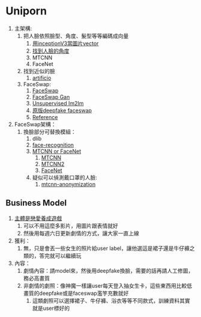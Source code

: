 # Uniporn

1. 主架構:
	1. 把人臉依照臉型、角度、髮型等等編碼成向量
		1. [用inceptionV3當圖片vector](https://github.com/david30907d/artificio/blob/master/similar_images_TL/similar_images_TL.py)
		2. [找到人臉的角度](https://github.com/mpatacchiola/deepgaze)
		3. MTCNN
		4. FaceNet
	2. 找到近似的臉 
		1. [artificio](https://github.com/david30907d/artificio/blob/master/similar_images_TL/similar_images_TL.py)
	3. FaceSwap:
		1. [FaceSwap](https://github.com/wuhuikai/FaceSwap)
		2. [FaceSwap Gan](https://github.com/shaoanlu/faceswap-GAN)
		3. [Unsupervised Im2Im](https://github.com/zsdonghao/Unsup-Im2Im)
		4. [原版deepfake faceswap](https://github.com/deepfakes/faceswap)
		5. [Reference](https://l.facebook.com/l.php?u=https%3A%2F%2Fwww.limitlessiq.com%2Fnews%2Fpost%2Fview%2Fid%2F3874%2F&h=AT3PyIoCqSShQv4V4Y3FSLli4_ma1fY3JR1jEScyPpqNdjeTc_OU8_LeZJ2XBqOGnd_ffh24dN-VLMjRS8Hun8i997TIS-TPM0IKyB5depoqoDw3AtBBIYBK4Ar-dV8VLReurXJtRlLKtuL6VAYxxywOo2c)
2. FaceSwap架構：
	1. 換臉部分可替換模組：
		1. dlib
		2. [face-recognition](https://github.com/ageitgey/face_recognition)
		3. [MTCNN or FaceNet](https://hk.saowen.com/a/9b30c255320206df2fe9c91f021473e8aa0ceaa09e4e2e60aad09b0afe3429ab)
			1. [MTCNN](https://github.com/ipazc/mtcnn)
			2. [MTCNN2](https://github.com/pangyupo/mxnet_mtcnn_face_detection)
			3. [FaceNet](https://github.com/davidsandberg/facenet)
		4. 疑似可以偵測戴口罩的人臉:
			1. [mtcnn-anonymization](https://github.com/CyberAILab/MTCNN-tf-anonymization)

## Business Model

1. [主體是戀愛養成遊戲](https://www.youtube.com/watch?v=lr4iC910gWE)
	1. 可以不用這麼多影片，用圖片跟表情就好
	2. 然後用每週六日更新劇情的方式，讓大家一直上線
2. 獲利：
	1. 無，只是會丟一些女生的照片給user label，讓他選這是裙子還是牛仔褲之類的，答完就可以繼續玩
3. 內容：
	1. 劇情內容：請model來，然後用deepfake換臉，需要的話再請人工修圖，務必高畫質
	2. 非劇情的劇照：像神魔一樣讓user每天登入抽女生卡，這些東西用比較低畫質的deepfake或是faceswap濫竽充數就好
		1. 這類劇照可以選擇裙子、牛仔褲、浴衣等等不同款式，訓練資料其實就是user標好的